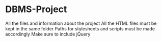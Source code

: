 # DBMS-Project
All the files and information about the project
All the HTML files must be kept in the same folder
Paths for stylesheets and scripts must be made accordingly
Make sure to include jQuery
